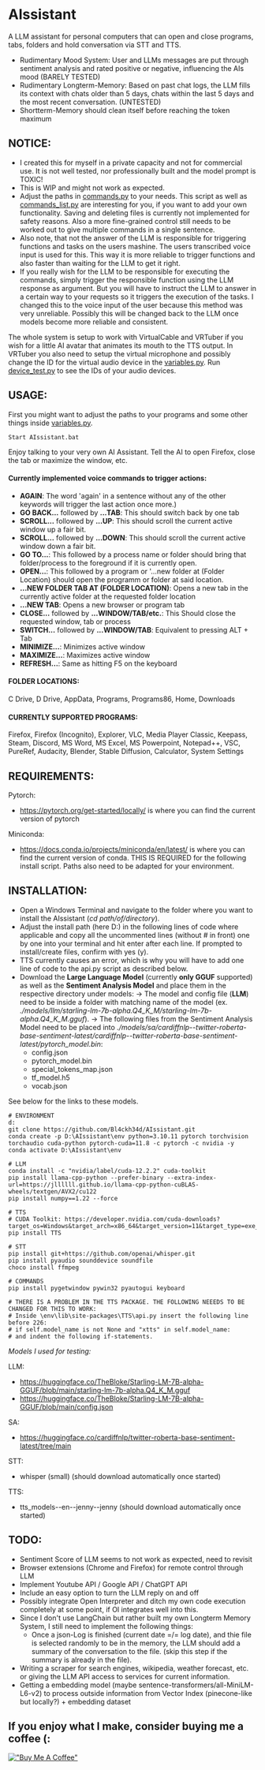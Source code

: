 # AIssistant

A LLM assistant for personal computers that can open and close programs, tabs, folders and hold conversation via STT and TTS.
- Rudimentary Mood System: User and LLMs messages are put through sentiment analysis and rated positive or negative, influencing the AIs mood (BARELY TESTED)
- Rudimentary Longterm-Memory: Based on past chat logs, the LLM fills its context with chats older than 5 days, chats within the last 5 days and the most recent conversation. (UNTESTED)
- Shortterm-Memory should clean itself before reaching the token maximum

## NOTICE:
- I created this for myself in a private capacity and not for commercial use. It is not well tested, nor professionally built and the model prompt is TOXIC!
- This is WIP and might not work as expected.
- Adjust the paths in [commands.py](https://github.com/Bl4ckh34d/AIssistant/blob/5f7ef44548ab6323a588dc9b6d2560adafca794d/scripts/commands.py#L13-L30) to your needs. This script as well as [commands_list.py](https://github.com/Bl4ckh34d/AIssistant/blob/main/scripts/command_list.py) are interesting for you, if you want to add your own functionality. Saving and deleting files is currently not implemented for safety reasons. Also a more fine-grained control still needs to be worked out to give multiple commands in a single sentence.
- Also note, that not the answer of the LLM is responsible for triggering functions and tasks on the users mashine. The users transcribed voice input is used for this. This way it is more reliable to trigger functions and also faster than waiting for the LLM to get it right.
- If you really wish for the LLM to be responsible for executing the commands, simply trigger the responsible function using the LLM response as argument. But you will have to instruct the LLM to answer in a certain way to your requests so it triggers the execution of the tasks. I changed this
to the voice input of the user because this method was very unreliable. Possibly this will be changed back to the LLM once models become more reliable and consistent.

The whole system is setup to work with VirtualCable and VRTuber if you wish for a little AI avatar that animates its mouth to the TTS output. In VRTuber you also need to setup the virtual microphone and possibly change the ID for the virtual audio device in the [variables.py](https://github.com/Bl4ckh34d/AIssistant/blob/f00a99d99926e7cfc207a599556aefc3d43c634d/scripts/variables.py#L155). Run [device_test.py](https://github.com/Bl4ckh34d/AIssistant/blob/main/scripts/device_test.py) to see the IDs of your audio devices.

## USAGE:
First you might want to adjust the paths to your programs and some other things inside [variables.py](https://github.com/Bl4ckh34d/AIssistant/blob/ac081c086708e21e9cc5ef2cf7832181d124d44b/scripts/variables.py#L75-L78).

```Start AIssistant.bat```

Enjoy talking to your very own AI Assistant. Tell the AI to open Firefox, close the tab or maximize the window, etc.

#### **Currently implemented voice commands to trigger actions:**
- **AGAIN**: The word 'again' in a sentence without any of the other keywords will trigger the last action once more.)
- **GO BACK...** followed by **...TAB**: This should switch back by one tab
- **SCROLL...** followed by **...UP**: This should scroll the current active window up a fair bit.
- **SCROLL...** followed by **...DOWN**: This should scroll the current active window down a fair bit.
- **GO TO...**: This followed by a process name or folder should bring that folder/process to the foreground if it is currently open.
- **OPEN...**: This followed by a program or '...new folder at (Folder Location) should open the programm or folder at said location.
- **...NEW FOLDER TAB AT (FOLDER LOCATION)**: Opens a new tab in the currently active folder at the requested folder location
- **...NEW TAB**: Opens a new browser or program tab
- **CLOSE...** followed by **...WINDOW/TAB/etc.**: This Should close the requested window, tab or process
- **SWITCH...** followed by **...WINDOW/TAB**: Equivalent to pressing ALT + Tab
- **MINIMIZE...**: Minimizes active window
- **MAXIMIZE...**: Maximizes active window
- **REFRESH...**: Same as hitting F5 on the keyboard

#### **FOLDER LOCATIONS**:
C Drive, D Drive, AppData, Programs, Programs86, Home, Downloads

#### **CURRENTLY SUPPORTED PROGRAMS**:
Firefox, Firefox (Incognito), Explorer, VLC, Media Player Classic, Keepass, Steam, Discord, MS Word, MS Excel, MS Powerpoint, Notepad++,
VSC, PureRef, Audacity, Blender, Stable Diffusion, Calculator, System Settings

## REQUIREMENTS:
Pytorch:
- https://pytorch.org/get-started/locally/ is where you can find the current version of pytorch

Miniconda:
- https://docs.conda.io/projects/miniconda/en/latest/ is where you can find the current version of conda. THIS IS REQUIRED for the following install script. Paths also need to be adapted for your environment.


## INSTALLATION:
- Open a Windows Terminal and navigate to the folder where you want to install the AIssistant (*cd path/of/directory*).
- Adjust the install path (here D:) in the following lines of code where applicable and copy all the uncommented lines (without # in front) one by one into your terminal and hit enter after each line. If prompted to install/create files, confirm with yes (y).
- TTS currently causes an error, which is why you will have to add one line of code to the api.py script as described below.
- Download the **Large Language Model** (currently **only GGUF** supported) as well as the **Sentiment Analysis Model** and place them in the respective directory under models:
  -> The model and config file (**LLM**) need to be inside a folder with matching name of the model
  (ex. *./models/llm/starling-lm-7b-alpha.Q4_K_M/starling-lm-7b-alpha.Q4_K_M.gguf*).
  -> The following files from the Sentiment Analysis Model need to be placed into
  *./models/sa/cardiffnlp--twitter-roberta-base-sentiment-latest/cardiffnlp--twitter-roberta-base-sentiment-latest/pytorch_model.bin*:
    - config.json
    - pytorch_model.bin
    - special_tokens_map.json
    - tf_model.h5
    - vocab.json

See below for the links to these models.

```shell
# ENVIRONMENT
d:
git clone https://github.com/Bl4ckh34d/AIssistant.git
conda create -p D:\AIssistant\env python=3.10.11 pytorch torchvision torchaudio cuda-python pytorch-cuda=11.8 -c pytorch -c nvidia -y
conda activate D:\AIssistant\env

# LLM
conda install -c "nvidia/label/cuda-12.2.2" cuda-toolkit
pip install llama-cpp-python --prefer-binary --extra-index-url=https://jllllll.github.io/llama-cpp-python-cuBLAS-wheels/textgen/AVX2/cu122
pip install numpy==1.22 --force

# TTS
# CUDA Toolkit: https://developer.nvidia.com/cuda-downloads?target_os=Windows&target_arch=x86_64&target_version=11&target_type=exe_local
pip install TTS

# STT
pip install git+https://github.com/openai/whisper.git
pip install pyaudio sounddevice soundfile
choco install ffmpeg

# COMMANDS
pip install pygetwindow pywin32 pyautogui keyboard

# THERE IS A PROBLEM IN THE TTS PACKAGE. THE FOLLOWING NEEEDS TO BE CHANGED FOR THIS TO WORK:
# Inside \env\lib\site-packages\TTS\api.py insert the following line before 226:
# if self.model_name is not None and "xtts" in self.model_name:
# and indent the following if-statements.
```

*Models I used for testing:*

LLM:
- https://huggingface.co/TheBloke/Starling-LM-7B-alpha-GGUF/blob/main/starling-lm-7b-alpha.Q4_K_M.gguf
- https://huggingface.co/TheBloke/Starling-LM-7B-alpha-GGUF/blob/main/config.json

SA:
- https://huggingface.co/cardiffnlp/twitter-roberta-base-sentiment-latest/tree/main

STT:
- whisper (small) (should download automatically once started)

TTS:
- tts_models--en--jenny--jenny (should download automatically once started)

## TODO:
- Sentiment Score of LLM seems to not work as expected, need to revisit
- Browser extensions (Chrome and Firefox) for remote control through LLM
- Implement Youtube API / Google API / ChatGPT API
- Include an easy option to turn the LLM reply on and off
- Possibly integrate Open Interpreter and ditch my own code execution completely at some point, if OI integrates well into this.
- Since I don't use LangChain but rather built my own Longterm Memory System, I still need to implement the following things:
  - Once a json-Log is finished (current date =/= log date), and thie file is selected randomly to be in the memory, the LLM should add a summary of the conversation to the file. (skip this step if the summary is already in the file).
- Writing a scraper for search engines, wikipedia, weather forecast, etc. or giving the LLM API access to services for current information.
- Getting a embedding model (maybe sentence-transformers/all-MiniLM-L6-v2) to process outside information from Vector Index (pinecone-like but locally?) + embedding dataset

## If you enjoy what I make, consider buying me a coffee (:
[!["Buy Me A Coffee"](https://www.buymeacoffee.com/assets/img/custom_images/orange_img.png)](https://www.buymeacoffee.com/danielbenew)
